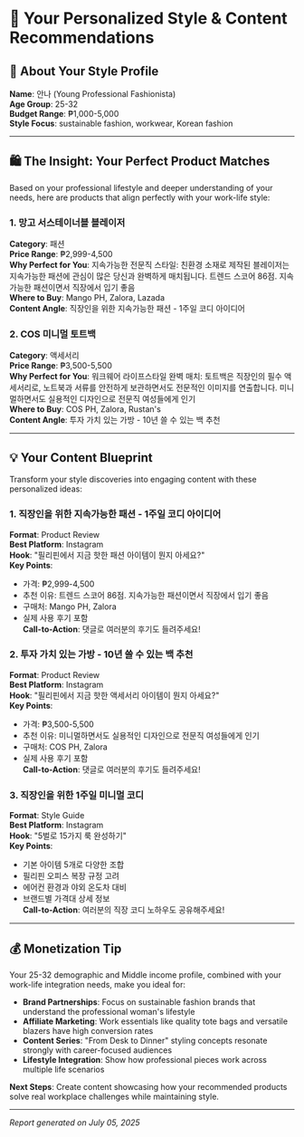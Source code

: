 # 🎯 Your Personalized Style & Content Recommendations

## 👤 About Your Style Profile
**Name**: 안나 (Young Professional Fashionista)  
**Age Group**: 25-32  
**Budget Range**: ₱1,000-5,000  
**Style Focus**: sustainable fashion, workwear, Korean fashion

---

## 🛍️ The Insight: Your Perfect Product Matches

Based on your professional lifestyle and deeper understanding of your needs, here are products that align perfectly with your work-life style:

### 1. 망고 서스테이너블 블레이저
**Category**: 패션  
**Price Range**: ₱2,999-4,500  
**Why Perfect for You**: 지속가능한 전문직 스타일: 친환경 소재로 제작된 블레이저는 지속가능한 패션에 관심이 많은 당신과 완벽하게 매치됩니다. 트렌드 스코어 86점. 지속가능한 패션이면서 직장에서 입기 좋음  
**Where to Buy**: Mango PH, Zalora, Lazada  
**Content Angle**: 직장인을 위한 지속가능한 패션 - 1주일 코디 아이디어

### 2. COS 미니멀 토트백
**Category**: 액세서리  
**Price Range**: ₱3,500-5,500  
**Why Perfect for You**: 워크웨어 라이프스타일 완벽 매치: 토트백은 직장인의 필수 액세서리로, 노트북과 서류를 안전하게 보관하면서도 전문적인 이미지를 연출합니다. 미니멀하면서도 실용적인 디자인으로 전문직 여성들에게 인기  
**Where to Buy**: COS PH, Zalora, Rustan's  
**Content Angle**: 투자 가치 있는 가방 - 10년 쓸 수 있는 백 추천

---

## 💡 Your Content Blueprint

Transform your style discoveries into engaging content with these personalized ideas:

### 1. 직장인을 위한 지속가능한 패션 - 1주일 코디 아이디어
**Format**: Product Review  
**Best Platform**: Instagram  
**Hook**: "필리핀에서 지금 핫한 패션 아이템이 뭔지 아세요?"  
**Key Points**: 
- 가격: ₱2,999-4,500
- 추천 이유: 트렌드 스코어 86점. 지속가능한 패션이면서 직장에서 입기 좋음
- 구매처: Mango PH, Zalora
- 실제 사용 후기 포함  
**Call-to-Action**: 댓글로 여러분의 후기도 들려주세요!

### 2. 투자 가치 있는 가방 - 10년 쓸 수 있는 백 추천
**Format**: Product Review  
**Best Platform**: Instagram  
**Hook**: "필리핀에서 지금 핫한 액세서리 아이템이 뭔지 아세요?"  
**Key Points**: 
- 가격: ₱3,500-5,500
- 추천 이유: 미니멀하면서도 실용적인 디자인으로 전문직 여성들에게 인기
- 구매처: COS PH, Zalora
- 실제 사용 후기 포함  
**Call-to-Action**: 댓글로 여러분의 후기도 들려주세요!

### 3. 직장인을 위한 1주일 미니멀 코디
**Format**: Style Guide  
**Best Platform**: Instagram  
**Hook**: "5벌로 15가지 룩 완성하기"  
**Key Points**: 
- 기본 아이템 5개로 다양한 조합
- 필리핀 오피스 복장 규정 고려
- 에어컨 환경과 야외 온도차 대비
- 브랜드별 가격대 상세 정보  
**Call-to-Action**: 여러분의 직장 코디 노하우도 공유해주세요!

---

## 💰 Monetization Tip

Your 25-32 demographic and Middle income profile, combined with your work-life integration needs, make you ideal for:
- **Brand Partnerships**: Focus on sustainable fashion brands that understand the professional woman's lifestyle
- **Affiliate Marketing**: Work essentials like quality tote bags and versatile blazers have high conversion rates
- **Content Series**: "From Desk to Dinner" styling concepts resonate strongly with career-focused audiences
- **Lifestyle Integration**: Show how professional pieces work across multiple life scenarios

**Next Steps**: Create content showcasing how your recommended products solve real workplace challenges while maintaining style.

---

*Report generated on July 05, 2025*
